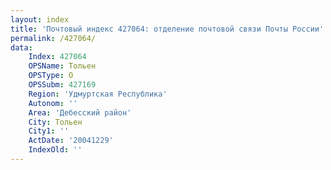 ```yaml
---
layout: index
title: 'Почтовый индекс 427064: отделение почтовой связи Почты России'
permalink: /427064/
data:
    Index: 427064
    OPSName: Тольен
    OPSType: О
    OPSSubm: 427169
    Region: 'Удмуртская Республика'
    Autonom: ''
    Area: 'Дебесский район'
    City: Тольен
    City1: ''
    ActDate: '20041229'
    IndexOld: ''
---
```

